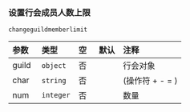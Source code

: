 ### 设置行会成员人数上限
`changeguildmemberlimit`

| 参数  | 类型      | 空   | 默认 | 注释            |
| :---- | :-------- | :--- | :--- | :-------------- |
| guild | `object`  | 否   |      | 行会对象        |
| char  | `string`  | 否   |      | (操作符 + - = ) |
| num   | `integer` | 否   |      | 数量            |

